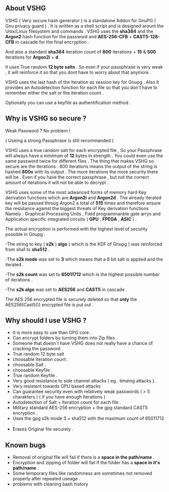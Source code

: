 About VSHG
-------------

VSHG ( Very secure hash generator ) is a standalone Addon for GnuPG ( Gnu privacy guard ) .
It is written as a shell script and is designed arount the Unix/Linux filesystem and commands . 
VSHG uses the **sha384** and the **Argon2** hash function for the password and 
**AES-256-CFB** + **CAST5-128-CFB** in cascade for the final encryption . 

And also a standard **sha384** iteration count of **800** iterations + **15** & **500** iterations for **Argon2i** + **d**

It uses True random **12 byte salts** .
So even if your passphrase is very weak , it will reinforce it so that 
you dont have to worry about that anymore .

VSHG uses the last hash of the Iteration as session key for Gnupg .
Also it provides an Autodetection function for each file so that you
don't have to remember either the salt or the iteration count . 

Optionally you can use a keyfile as authentification method .

Why is VSHG so secure ?
-----------------------
Weak Password ? No problem !

( Useing a strong Passphrase is still recommanded ) 

VSHG uses a true random salt for each encrypted file , So your 
Passphrase will always have a minimum of **12** bytes in strength .
You could even use the same password twice for different files .
The thing that makes VSHG so secure are the iterations .
800 iterations means the output of the string is hashed **800x** 
with its output . 
The more iterations the more security there will be .
Even if you have the correct passphrase , but not the correct
amount of iterations it will not be able to decrypt .

VSHG uses some of the most adwanced forms of memory hard Key derivation functions which are 
**Argon2i** and **Argon2d** . The already iterated key will be passed throug Argon2 a total of **515** times 
and therefore ensure the resistance against the biggest threats of Key derivation functions 
Namely : Graphical Processing Units , Field programmanble gate arrys and 
Application specific integrated circuits ( **GPU** , **FPEGA** , **ASIC** ) .

The actual encryption is performed with the highest level of security possible in Gnupg . 

-The string to key ( **s2k** ) **algo** ( which is the KDF of Gnupg ) was reinforced from sha1 to **sha512** . 

-The **s2k mode** was set to **3** which means that a 8 bit salt is applied and the iterated .

-The **s2k count** was set to **65011712** which is the highest possible number of iterations . 

-The **s2k algo** was set to **AES256** and **CAST5** in cascade . 

The AES 256 encrypted file is securely deleted so that **only** the AES256(Cast5()) encrypted file is put out . 

Why should I use VSHG ? 
-----------------------
* It is more easy to use than GPG core . 
* Can encrypt folders by turning them into Zip files .
* Someone that doesn´t have VSHG does not really have a chance of cracking the password .
* True random 12 byte salt 
* choosable Iteration count .
* choosable Salt . 
* choosable Keyfile .
* True random Keyfile . 
* Very good resistance to side channel attacks ( eg . timeing attacks ).
* Very resistent towards GPU based attacks 
* Can guarantee security even with relatively weak passwords ( > 5 charakters )
  ( if you have enough Iterations ) 
* Autodetection of Salt + Iteration count for each file . 
* Military standard AES-256 encryption + the gpg standard CAST5 encryption .
* Uses the gpg s2k mode 3 + sha512 with the maximum count of 65011712 .
* Erases Original file securely .

Known bugs
------------

* Removal of original file will fail if there is a **space in the path/name** . 
* Encryption and zipping of folder will fail if the folder has a **space in it's path/name** . 
* Some temporary files like randomness are sometimes not removed properly after repeated useage .  
* problems with cleaning bash history 
